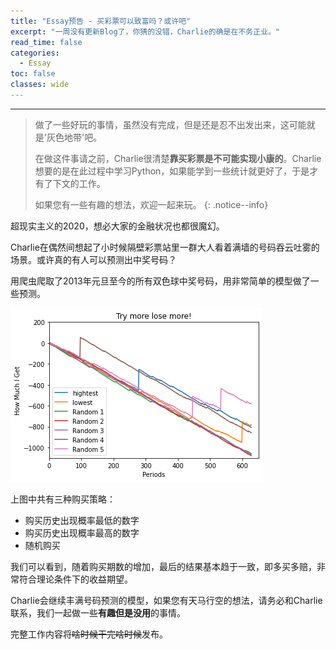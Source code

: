```yaml
---
title: "Essay预告 - 买彩票可以致富吗？或许吧"
excerpt: "一周没有更新Blog了，你猜的没错，Charlie的确是在不务正业。"
read_time: false
categories:
  - Essay
toc: false
classes: wide
---
```


---

> 做了一些好玩的事情，虽然没有完成，但是还是忍不出发出来，这可能就是'灰色地带'吧。
> 
> 在做这件事请之前，Charlie很清楚**靠买彩票是不可能实现小康的**。Charlie想要的是在此过程中学习Python，如果能学到一些统计就更好了，于是才有了下文的工作。
> 
> 如果您有一些有趣的想法，欢迎一起来玩。
{: .notice--info}

超现实主义的2020，想必大家的金融状况也都很魔幻。

Charlie在偶然间想起了小时候隔壁彩票站里一群大人看着满墙的号码吞云吐雾的场景。或许真的有人可以预测出中奖号码？

用爬虫爬取了2013年元旦至今的所有双色球中奖号码，用非常简单的模型做了一些预测。

![essay_double_color_balls_preview_1](/assets/images/essay_double_color_balls_preview_1.png)

上图中共有三种购买策略：

* 购买历史出现概率最低的数字
* 购买历史出现概率最高的数字
* 随机购买

我们可以看到，随着购买期数的增加，最后的结果基本趋于一致，即多买多赔，非常符合理论条件下的收益期望。

Charlie会继续丰满号码预测的模型，如果您有天马行空的想法，请务必和Charlie联系，我们一起做一些**有趣但是没用**的事情。

完整工作内容将~~啥时候干完啥时候~~发布。